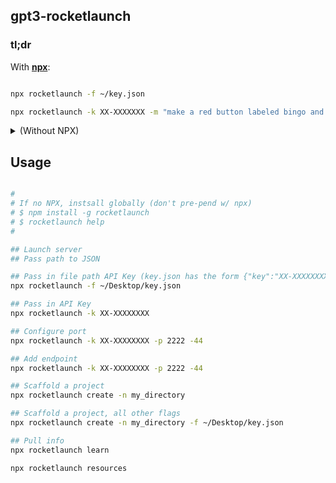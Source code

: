 ## gpt3-rocketlaunch

### tl;dr

With **[npx](https://blog.npmjs.org/post/162869356040/introducing-npx-an-npm-package-runner)**:

```sh

npx rocketlaunch -f ~/key.json

npx rocketlaunch -k XX-XXXXXXX -m "make a red button labeled bingo and a green one with bongo"

```

<details><summary>(Without NPX)</summary>

```sh

npm install -g rocketlaunch

rocketlaunch -f ~/key.json

rocketlaunch -k XX-XXXXXXX

rocketlaunch -k XX-XXXXXXX -p 8005 -m "make a red button labled bingo & a green one w/ bongo"
```

</details>

## Usage

```sh

#
# If no NPX, instsall globally (don't pre-pend w/ npx)
# $ npm install -g rocketlaunch
# $ rocketlaunch help
#

## Launch server
## Pass path to JSON

## Pass in file path API Key (key.json has the form {"key":"XX-XXXXXXXX"})
npx rocketlaunch -f ~/Desktop/key.json

## Pass in API Key
npx rocketlaunch -k XX-XXXXXXXX

## Configure port
npx rocketlaunch -k XX-XXXXXXXX -p 2222 -44

## Add endpoint
npx rocketlaunch -k XX-XXXXXXXX -p 2222 -44

## Scaffold a project
npx rocketlaunch create -n my_directory

## Scaffold a project, all other flags
npx rocketlaunch create -n my_directory -f ~/Desktop/key.json

## Pull info
npx rocketlaunch learn

npx rocketlaunch resources

```
